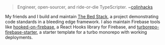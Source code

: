 > Engineer, open-sourcer, and ride-or-die TypeScripter. 
> ~[colinhacks](https://github.com/colinhacks)

My friends and I build and maintain [The Bed Stack](https://agnyz.github.io/the-bed-stack/), a project demonstrating code standards in a bleeding edge framework. 
I also maintain Firebase tools like [hooked-on-firebase](https://github.com/yamcodes/hooked-on-firebase), a React Hooks library for Firebase, and [turborepo-firebase-starter](https://github.com/yamcodes/turborepo-firebase-starter), a starter template for a turbo monorepo with working deployments.